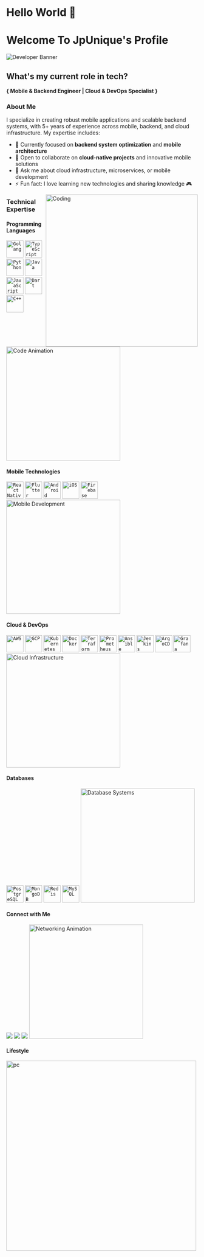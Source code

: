 <h1>Hello World 🏾</h1>
<h1>Welcome To JpUnique's Profile</h1>

![Developer Banner](https://miro.medium.com/v2/resize:fit:1000/1*TGH72G7kqNyfz1VhO2pkjA.gif)

## **What's my current role in tech?**  
**{ Mobile & Backend Engineer | Cloud & DevOps Specialist }**

### About Me
I specialize in creating robust mobile applications and scalable backend systems, with 5+ years of experience across mobile, backend, and cloud infrastructure. My expertise includes:

- 🌱 Currently focused on **backend system optimization** and **mobile architecture**
- 👯 Open to collaborate on **cloud-native projects** and innovative mobile solutions
- 💬 Ask me about cloud infrastructure, microservices, or mobile development
- ⚡ Fun fact: I love learning new technologies and sharing knowledge 🎮
<img align="right" alt="Coding" width="400" src="https://miro.medium.com/max/400/0*7Q3yvSIv_t0ioJ-Z.gif"/>

### Technical Expertise

#### Programming Languages
<code><img src="https://cdn.jsdelivr.net/gh/devicons/devicon/icons/go/go-original.svg" width="45" title="Golang" /></code>
<code><img src="https://cdn.jsdelivr.net/gh/devicons/devicon/icons/typescript/typescript-original.svg" width="45" title="TypeScript" /></code>
<code><img src="https://cdn.jsdelivr.net/gh/devicons/devicon/icons/python/python-original.svg" width="45" title="Python" /></code>
<code><img src="https://cdn.jsdelivr.net/gh/devicons/devicon/icons/java/java-original.svg" width="45" title="Java" /></code>
<code><img src="https://cdn.jsdelivr.net/gh/devicons/devicon/icons/javascript/javascript-original.svg" width="45" title="JavaScript" /></code>
<code><img src="https://cdn.jsdelivr.net/gh/devicons/devicon/icons/dart/dart-original.svg" width="45" title="Dart" /></code>
<code><img src="https://cdn.jsdelivr.net/gh/devicons/devicon/icons/cplusplus/cplusplus-original.svg" width="45" title="C++" /></code>
<img src="https://cdn.dribbble.com/users/1162077/screenshots/3848914/programmer.gif" width="300" alt="Code Animation" />

#### Mobile Technologies
<code><img src="https://cdn.jsdelivr.net/gh/devicons/devicon/icons/react/react-original.svg" width="45" title="React Native" /></code>
<code><img src="https://cdn.jsdelivr.net/gh/devicons/devicon/icons/flutter/flutter-original.svg" width="45" title="Flutter" /></code>
<code><img src="https://cdn.jsdelivr.net/gh/devicons/devicon/icons/android/android-original.svg" width="45" title="Android" /></code>
<code><img src="https://cdn.jsdelivr.net/gh/devicons/devicon/icons/apple/apple-original.svg" width="45" title="iOS" /></code>
<code><img src="https://cdn.jsdelivr.net/gh/devicons/devicon/icons/firebase/firebase-plain.svg" width="45" title="Firebase" /></code>
<img src="https://www.techrepublic.com/wp-content/uploads/2023/02/mobile-development.gif" width="300" alt="Mobile Development" />

#### Cloud & DevOps
<code><img src="https://cdn.jsdelivr.net/gh/devicons/devicon/icons/amazonwebservices/amazonwebservices-original-wordmark.svg" width="45" title="AWS" /></code>
<code><img src="https://cdn.jsdelivr.net/gh/devicons/devicon/icons/googlecloud/googlecloud-original.svg" width="45" title="GCP" /></code>
<code><img src="https://cdn.jsdelivr.net/gh/devicons/devicon/icons/kubernetes/kubernetes-plain.svg" width="45" title="Kubernetes" /></code>
<code><img src="https://cdn.jsdelivr.net/gh/devicons/devicon/icons/docker/docker-original.svg" width="45" title="Docker" /></code>
<code><img src="https://cdn.jsdelivr.net/gh/devicons/devicon/icons/terraform/terraform-original.svg" width="45" title="Terraform" /></code>
<code><img src="https://cdn.jsdelivr.net/gh/devicons/devicon/icons/prometheus/prometheus-original.svg" width="45" title="Prometheus" /></code>
<code><img src="https://cdn.jsdelivr.net/gh/devicons/devicon/icons/ansible/ansible-original.svg" width="45" title="Ansible" /></code>
<code><img src="https://cdn.jsdelivr.net/gh/devicons/devicon/icons/jenkins/jenkins-original.svg" width="45" title="Jenkins" /></code>
<code><img src="https://cdn.jsdelivr.net/gh/devicons/devicon/icons/argocd/argocd-original.svg" width="45" title="ArgoCD" /></code>
<code><img src="https://cdn.jsdelivr.net/gh/devicons/devicon/icons/grafana/grafana-original.svg" width="45" title="Grafana" /></code>
<img src="https://i.gifer.com/origin/79/79e0c4e5c750b0a7e8e4c5b7e7e0d4b8_w200.gif" width="300" alt="Cloud Infrastructure" />

#### Databases
<code><img src="https://cdn.jsdelivr.net/gh/devicons/devicon/icons/postgresql/postgresql-original.svg" width="45" title="PostgreSQL" /></code>
<code><img src="https://cdn.jsdelivr.net/gh/devicons/devicon/icons/mongodb/mongodb-original.svg" width="45" title="MongoDB" /></code>
<code><img src="https://cdn.jsdelivr.net/gh/devicons/devicon/icons/redis/redis-original.svg" width="45" title="Redis" /></code>
<code><img src="https://cdn.jsdelivr.net/gh/devicons/devicon/icons/mysql/mysql-original.svg" width="45" title="MySQL" /></code>
<img src="https://cdn.dribbble.com/users/330915/screenshots/3587000/media/3432d3e0d5bba2a4e65f30bae8ed72a5_w200.gif" width="300" alt="Database Systems" />

#### Connect with Me
<a href="https://www.linkedin.com/in/johnpaul-nwaekwu-5a7053352/?trk=opento_sprofile_details" target="_blank"><img src="https://img.shields.io/badge/LinkedIn-0077B5?style=for-the-badge&logo=linkedin&logoColor=white" /></a>
<a href="https://github.com/JpUnique" target="_blank"><img src="https://img.shields.io/badge/GitHub-100000?style=for-the-badge&logo=github&logoColor=white" /></a>
<a href="mailto:jpunique1234@gmail.com"><img src="https://img.shields.io/badge/Gmail-D14836?style=for-the-badge&logo=gmail&logoColor=white" /></a>
<img src="https://www.icegif.com/wp-content/uploads/2023/07/icegif-1262_w200.gif" width="300" alt="Networking Animation" />

#### Lifestyle
<img src="https://user-images.githubusercontent.com/105937740/186015907-bd8b7db8-f875-454b-bf1a-36177129aa42.gif" width="500" alt="pc" />
